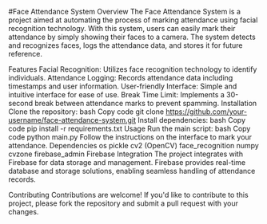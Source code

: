 #Face Attendance System
Overview
The Face Attendance System is a project aimed at automating the process of marking attendance using facial recognition technology. With this system, users can easily mark their attendance by simply showing their faces to a camera. The system detects and recognizes faces, logs the attendance data, and stores it for future reference.

Features
Facial Recognition: Utilizes face recognition technology to identify individuals.
Attendance Logging: Records attendance data including timestamps and user information.
User-friendly Interface: Simple and intuitive interface for ease of use.
Break Time Limit: Implements a 30-second break between attendance marks to prevent spamming.
Installation
Clone the repository:
bash
Copy code
git clone https://github.com/your-username/face-attendance-system.git
Install dependencies:
bash
Copy code
pip install -r requirements.txt
Usage
Run the main script:
bash
Copy code
python main.py
Follow the instructions on the interface to mark your attendance.
Dependencies
os
pickle
cv2 (OpenCV)
face_recognition
numpy
cvzone
firebase_admin
Firebase Integration
The project integrates with Firebase for data storage and management. Firebase provides real-time database and storage solutions, enabling seamless handling of attendance records.

Contributing
Contributions are welcome! If you'd like to contribute to this project, please fork the repository and submit a pull request with your changes.
